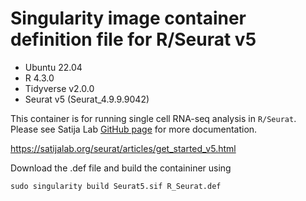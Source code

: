 # Singularity image container definition file for R/Seurat v5

* Ubuntu 22.04
* R 4.3.0
* Tidyverse v2.0.0
* Seurat v5 (Seurat_4.9.9.9042)

This container is for running single cell RNA-seq analysis in `R/Seurat`. Please see Satija Lab [GitHub page](https://github.com/satijalab/seurat) for more documentation.

https://satijalab.org/seurat/articles/get_started_v5.html

Download the .def file and build the containiner using

`sudo singularity build Seurat5.sif R_Seurat.def`
